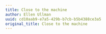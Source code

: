 ```yaml
---
title: Close to the machine
author: Ellen Ullman
uuid: cd10aab9-e7a5-429b-b7cb-b5b4388ce3a5
original_title: Close to the machine
---
```



